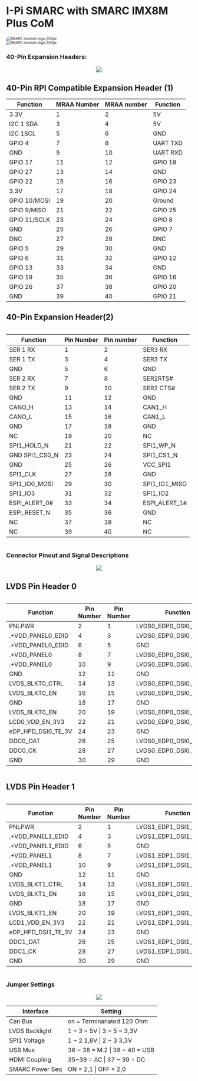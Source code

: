 #  I-Pi SMARC with SMARC IMX8M Plus CoM

<img src="UserInterfaces.assets/I-Pi-SMARC-IMX8M-Plus-interfaces-B.jpg" alt="SMARC-module-logo_500px" style="zoom:67%; margin-left: auto; margin-right: auto; display: block; " /> 
<img src="UserInterfaces.assets/I-Pi-SMARC-IMX8M-Plus-interfaces-A.png" alt="SMARC-module-logo_500px" style="zoom:67%; margin-left: auto; margin-right: auto; display: block; " /> 





### 40-Pin Expansion Headers:

<center>
<img src="UserInterfaces.assets/40-pins.png" /> 
</center>



## 40-Pin RPI Compatible Expansion Header (1)

<center >

| Function     | MRAA   Number | MRAA  number | Function |
| ------------ | :------------ | ------------ | -------- |
| 3.3V         | 1             | 2            | 5V       |
| I2C 1 SDA    | 3             | 4            | 5V       |
| I2C 1SCL     | 5             | 6            | GND      |
| GPIO 4       | 7             | 8            | UART TXD |
| GND          | 9             | 10           | UART RXD |
| GPIO 17      | 11            | 12           | GPIO 18  |
| GPIO 27      | 13            | 14           | GND      |
| GPIO 22      | 15            | 16           | GPIO 23  |
| 3.3V         | 17            | 18           | GPIO 24  |
| GPIO 10/MOSI | 19            | 20           | Ground   |
| GPIO 9/MISO  | 21            | 22           | GPIO 25  |
| GPIO 11/SCLK | 23            | 24           | GPIO 8   |
| GND          | 25            | 26           | GPIO 7   |
| DNC          | 27            | 28           | DNC      |
| GPIO 5       | 29            | 30           | GND      |
| GPIO 6       | 31            | 32           | GPIO 12  |
| GPIO 13      | 33            | 34           | GND      |
| GPIO 19      | 35            | 36           | GPIO 16  |
| GPIO 26      | 37            | 38           | GPIO 20  |
| GND          | 39            | 40           | GPIO 21  |

</center>

## 40-Pin Expansion Header(2)



<center>

<div  class="table-wrapper" markdown="block">

| Function       | Pin Number | Pin number | Function      |
| -------------- | ---------- | ---------- | ------------- |
| SER 1 RX       | 1          | 2          | SER3 RX       |
| SER 1 TX       | 3          | 4          | SER3 TX       |
| GND            | 5          | 6          | GND           |
| SER 2 RX       | 7          | 8          | SER2RTS#      |
| SER 2 TX       | 9          | 10         | SER2 CTS#     |
| GND            | 11         | 12         | GND           |
| CANO_H         | 13         | 14         | CAN1_H        |
| CANO_L         | 15         | 16         | CAN1_L        |
| GND            | 17         | 18         | GND           |
| NC             | 19         | 20         | NC            |
| SPI1_HOLD_N    | 21         | 22         | SPI1_WP_N     |
| GND SPI1_CS0_N | 23         | 24         | SPI1_CS1_N    |
| GND            | 25         | 26         | VCC_SPI1      |
| SPI1_CLK       | 27         | 28         | GND           |
| SPI1_IO0_MOSI  | 29         | 30         | SPI1_IO1_MISO |
| SPI1_IO3       | 31         | 32         | SPI1_IO2      |
| ESPI_ALERT_0#  | 33         | 34         | ESPI_ALERT_1# |
| ESPI_RESET_N   | 35         | 36         | GND           |
| NC             | 37         | 38         | NC            |
| NC             | 39         | 40         | NC            |

</div>
</center>


### Connector Pinout and Signal Descriptions

<center>
<img src="UserInterfaces.assets/LVDS.png" /> 
</center>


## LVDS Pin Header 0
<div  class="table-wrapper" markdown="block">
<center>

| Function           | Pin Number | Pin Number | Function                |
| ------------------ | ---------- | ---------- | ----------------------- |
| PNLPWR             | 2          | 1          | LVDS0_EDP0_DSI0_D0_CN_P |
| .+VDD_PANEL0_EDID  | 4          | 3          | LVDS0_EDP0_DSI0_D0_CN_N |
| .+VDD_PANEL0_EDID  | 6          | 5          | GND                     |
| .+VDD_PANEL0       | 8          | 7          | LVDS0_EDP0_DSI0_D1_CN_P |
| .+VDD_PANEL0       | 10         | 9          | LVDS0_EDP0_DSI0_D1_CN_N |
| GND                | 12         | 11         | GND                     |
| LVDS_BLKT0_CTRL    | 14         | 13         | LVDS0_EDP0_DSI0_D2_CN_P |
| LVDS_BLKT0_EN      | 16         | 15         | LVDS0_EDP0_DSI0_D2_CN_N |
| GND                | 18         | 17         | GND                     |
| LVDS_BLKT0_EN      | 20         | 19         | LVDS0_EDP0_DSI0_D3_CN_P |
| LCD0_VDD_EN_3V3    | 22         | 21         | LVDS0_EDP0_DSI0_D3_CN_N |
| eDP_HPD_DSI0_TE_3V | 24         | 23         | GND                     |
| DDC0_DAT           | 26         | 25         | LVDS0_EDP0_DSI0_CK_CN_P |
| DDC0_CK            | 28         | 27         | LVDS0_EDP0_DSI0_CK_CN_N |
| GND                | 30         | 29         | GND                     |

</center>

</div>

## LVDS Pin Header 1


<div  class="table-wrapper" markdown="block">

<center>

| Function           | Pin Number | Pin Number | Function                |
| ------------------ | ---------- | ---------- | ----------------------- |
| PNLPWR             | 2          | 1          | LVDS1_EDP1_DSI1_D0_CN_P |
| .+VDD_PANEL1_EDID  | 4          | 3          | LVDS1_EDP1_DSI1_D0_CN_N |
| .+VDD_PANEL1_EDID  | 6          | 5          | GND                     |
| .+VDD_PANEL1       | 8          | 7          | LVDS1_EDP1_DSI1_D1_CN_P |
| .+VDD_PANEL1       | 10         | 9          | LVDS1_EDP1_DSI1_D1_CN_N |
| GND                | 12         | 11         | GND                     |
| LVDS_BLKT1_CTRL    | 14         | 13         | LVDS1_EDP1_DSI1_D2_CN_P |
| LVDS_BLKT1_EN      | 16         | 15         | LVDS1_EDP1_DSI1_D2_CN_N |
| GND                | 18         | 17         | GND                     |
| LVDS_BLKT1_EN      | 20         | 19         | LVDS1_EDP1_DSI1_D3_CN_P |
| LCD1_VDD_EN_3V3    | 22         | 21         | LVDS1_EDP1_DSI1_D3_CN_N |
| eDP_HPD_DSI1_TE_3V | 24         | 23         | GND                     |
| DDC1_DAT           | 26         | 25         | LVDS1_EDP1_DSI1_CK_CN_P |
| DDC1_CK            | 28         | 27         | LVDS1_EDP1_DSI1_CK_CN_N |
| GND                | 30         | 29         | GND                     |

</center>

</div>


### Jumper Settings

<center>
<img src="UserInterfaces.assets/jumper.png" /> 
</center>

<center>

| Interface          | Setting |
| ------------------ | ---------- |
| Can Bus             | on = Terminanated 120 Ohm          |
| LVDS Backlight | 1 ~ 3 = 5V \| 3 ~ 5 = 3,3V    |
| SPI1 Voltage | 1 ~ 2  1,8V  \| 2 ~ 3 3,3V |
| USB Mux     | 36 ~ 38 = M.2  \| 38 ~ 40 = USB |
| HDMI Coupling      | 35~39 = AC  \| 37 ~ 39 = DC |
| SMARC Power Seq              | ON = 2,1  \| OFF = 2,0    |

</center>

<style>
.table-wrapper {
  overflow-x: scroll;
}
</style>


